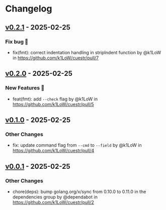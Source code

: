 # Changelog

## [v0.2.1](https://github.com/k1LoW/cuestr/compare/v0.2.0...v0.2.1) - 2025-02-25
### Fix bug 🐛
- fix(fmt): correct indentation handling in stripIndent function by @k1LoW in https://github.com/k1LoW/cuestr/pull/7

## [v0.2.0](https://github.com/k1LoW/cuestr/compare/v0.1.0...v0.2.0) - 2025-02-25
### New Features 🎉
- feat(fmt): add `--check` flag by @k1LoW in https://github.com/k1LoW/cuestr/pull/5

## [v0.1.0](https://github.com/k1LoW/cuestr/compare/v0.0.1...v0.1.0) - 2025-02-25
### Other Changes
- fix: update command flag from `--cmd` to `--field` by @k1LoW in https://github.com/k1LoW/cuestr/pull/4

## [v0.0.1](https://github.com/k1LoW/cuestr/commits/v0.0.1) - 2025-02-25
### Other Changes
- chore(deps): bump golang.org/x/sync from 0.10.0 to 0.11.0 in the dependencies group by @dependabot in https://github.com/k1LoW/cuestr/pull/2
